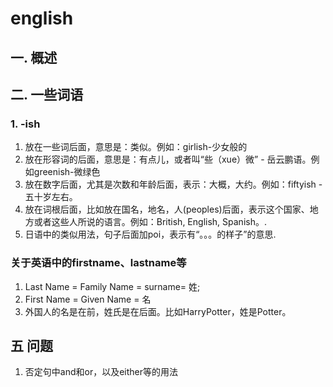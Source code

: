 # english
## 一. 概述
## 二. 一些词语
### 1. -ish
1. 放在一些词后面，意思是：类似。例如：girlish-少女般的
2. 放在形容词的后面，意思是：有点儿，或者叫“些（xue）微” - 岳云鹏语。例如greenish-微绿色
3. 放在数字后面，尤其是次数和年龄后面，表示：大概，大约。例如：fiftyish - 五十岁左右。
4. 放在词根后面，比如放在国名，地名，人(peoples)后面，表示这个国家、地方或者这些人所说的语言。例如：British, English, Spanish。.
5. 日语中的类似用法，句子后面加poi，表示有“。。。的样子”的意思.
### 关于英语中的firstname、lastname等
1. Last Name = Family Name = surname= 姓; 
2. First Name = Given Name = 名
3. 外国人的名是在前，姓氏是在后面。比如HarryPotter，姓是Potter。
## 五 问题
1. 否定句中and和or，以及either等的用法